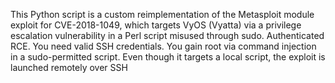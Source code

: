 This Python script is a custom reimplementation of the Metasploit module exploit for CVE-2018-1049, which targets VyOS (Vyatta) via a privilege escalation vulnerability in a Perl script misused through sudo. Authenticated RCE.
You need valid SSH credentials.
You gain root via command injection in a sudo-permitted script.
Even though it targets a local script, the exploit is launched remotely over SSH
